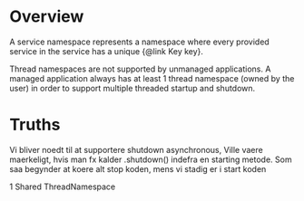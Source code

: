 # Overview

A service namespace represents a namespace where every provided service in the service has a unique {@link Key key}.


Thread namespaces are not supported by unmanaged applications.
A managed application always has at least 1 thread namespace (owned by the user) in order to support 
multiple threaded startup and shutdown.

# Truths
Vi bliver noedt til at supportere shutdown asynchronous,
  Ville vaere maerkeligt, hvis man fx kalder .shutdown() indefra en starting metode.
  Som saa begynder at koere alt stop koden, mens vi stadig er i start koden
 

1 Shared ThreadNamespace